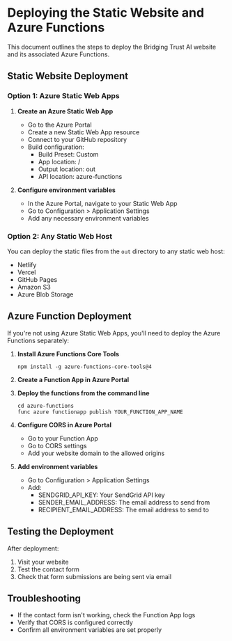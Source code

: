 # Deploying the Static Website and Azure Functions

This document outlines the steps to deploy the Bridging Trust AI website and its associated Azure Functions.

## Static Website Deployment

### Option 1: Azure Static Web Apps

1. **Create an Azure Static Web App**
   - Go to the Azure Portal
   - Create a new Static Web App resource
   - Connect to your GitHub repository
   - Build configuration:
     - Build Preset: Custom
     - App location: /
     - Output location: out
     - API location: azure-functions

2. **Configure environment variables**
   - In the Azure Portal, navigate to your Static Web App
   - Go to Configuration > Application Settings
   - Add any necessary environment variables

### Option 2: Any Static Web Host

You can deploy the static files from the `out` directory to any static web host:

- Netlify
- Vercel
- GitHub Pages
- Amazon S3
- Azure Blob Storage

## Azure Function Deployment

If you're not using Azure Static Web Apps, you'll need to deploy the Azure Functions separately:

1. **Install Azure Functions Core Tools**
   ```
   npm install -g azure-functions-core-tools@4
   ```

2. **Create a Function App in Azure Portal**

3. **Deploy the functions from the command line**
   ```
   cd azure-functions
   func azure functionapp publish YOUR_FUNCTION_APP_NAME
   ```

4. **Configure CORS in Azure Portal**
   - Go to your Function App
   - Go to CORS settings
   - Add your website domain to the allowed origins

5. **Add environment variables**
   - Go to Configuration > Application Settings
   - Add:
     - SENDGRID_API_KEY: Your SendGrid API key
     - SENDER_EMAIL_ADDRESS: The email address to send from
     - RECIPIENT_EMAIL_ADDRESS: The email address to send to

## Testing the Deployment

After deployment:

1. Visit your website
2. Test the contact form
3. Check that form submissions are being sent via email

## Troubleshooting

- If the contact form isn't working, check the Function App logs
- Verify that CORS is configured correctly
- Confirm all environment variables are set properly
